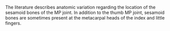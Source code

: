 The literature describes anatomic variation regarding the location of the sesamoid bones of the MP joint. In addition to the thumb MP joint, sesamoid bones are sometimes present at the metacarpal heads of the index and little fingers.